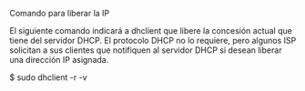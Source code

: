 Comando para liberar la IP

El siguiente comando indicará a dhclient que libere la concesión actual que tiene del servidor DHCP. El protocolo DHCP no lo requiere, pero algunos ISP solicitan a sus clientes que notifiquen al servidor DHCP si desean liberar una dirección IP asignada.

$ sudo dhclient -r -v